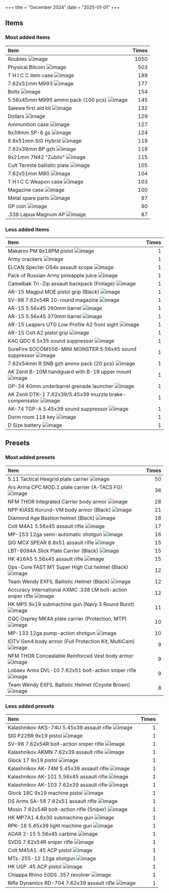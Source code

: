 +++
title = "December 2024"
date = "2025-01-01"
+++

## Items

### Most added items

| Item  | Times |
|:------|------:|
Roubles ![image](https://assets.tarkov.dev/5449016a4bdc2d6f028b456f-512.webp)|1050
Physical Bitcoin ![image](https://assets.tarkov.dev/59faff1d86f7746c51718c9c-512.webp)|503
T H I C C item case ![image](https://assets.tarkov.dev/5c0a840b86f7742ffa4f2482-512.webp)|189
7.62x51mm M993 ![image](https://assets.tarkov.dev/5efb0c1bd79ff02a1f5e68d9-512.webp)|177
Bolts ![image](https://assets.tarkov.dev/57347c5b245977448d35f6e1-512.webp)|154
5.56x45mm M995 ammo pack (100 pcs) ![image](https://assets.tarkov.dev/6570265f1419851aef03e739-512.webp)|145
Salewa first aid kit ![image](https://assets.tarkov.dev/544fb45d4bdc2dee738b4568-512.webp)|132
Dollars ![image](https://assets.tarkov.dev/5696686a4bdc2da3298b456a-512.webp)|129
Ammunition case ![image](https://assets.tarkov.dev/5aafbde786f774389d0cbc0f-512.webp)|127
9x39mm SP-6 gs ![image](https://assets.tarkov.dev/57a0e5022459774d1673f889-512.webp)|124
6.8x51mm SIG Hybrid ![image](https://assets.tarkov.dev/6529243824cbe3c74a05e5c1-512.webp)|119
7.62x39mm BP gzh ![image](https://assets.tarkov.dev/59e0d99486f7744a32234762-512.webp)|119
9x21mm 7N42 "Zubilo" ![image](https://assets.tarkov.dev/6576f4708ca9c4381d16cd9d-512.webp)|115
Cult Termite ballistic plate ![image](https://assets.tarkov.dev/656fa99800d62bcd2e024088-512.webp)|105
7.62x51mm M80 ![image](https://assets.tarkov.dev/58dd3ad986f77403051cba8f-512.webp)|104
T H I C C Weapon case ![image](https://assets.tarkov.dev/5b6d9ce188a4501afc1b2b25-512.webp)|103
Magazine case ![image](https://assets.tarkov.dev/5c127c4486f7745625356c13-512.webp)|100
Metal spare parts ![image](https://assets.tarkov.dev/61bf7b6302b3924be92fa8c3-512.webp)|97
GP coin ![image](https://assets.tarkov.dev/5d235b4d86f7742e017bc88a-512.webp)|90
.338 Lapua Magnum AP ![image](https://assets.tarkov.dev/5fc382a9d724d907e2077dab-512.webp)|87

### Less added items

| Item  | Times |
|:------|------:|
Makarov PM 9x18PM pistol ![image](https://assets.tarkov.dev/5448bd6b4bdc2dfc2f8b4569-512.webp)|1
Army crackers ![image](https://assets.tarkov.dev/5448ff904bdc2d6f028b456e-512.webp)|1
ELCAN Specter OS4x assault scope ![image](https://assets.tarkov.dev/544a3f024bdc2d1d388b4568-512.webp)|1
Pack of Russian Army pineapple juice ![image](https://assets.tarkov.dev/544fb62a4bdc2dfb738b4568-512.webp)|1
Camelbak Tri-Zip assault backpack (Foliage) ![image](https://assets.tarkov.dev/545cdae64bdc2d39198b4568-512.webp)|1
AR-15 Magpul MOE pistol grip (Black) ![image](https://assets.tarkov.dev/55802f5d4bdc2dac148b458f-512.webp)|1
SV-98 7.62x54R 10-round magazine ![image](https://assets.tarkov.dev/559ba5b34bdc2d1f1a8b4582-512.webp)|1
AR-15 5.56x45 260mm barrel ![image](https://assets.tarkov.dev/55d35ee94bdc2d61338b4568-512.webp)|1
AR-15 5.56x45 370mm barrel ![image](https://assets.tarkov.dev/55d3632e4bdc2d972f8b4569-512.webp)|1
AR-15 Leapers UTG Low Profile A2 front sight ![image](https://assets.tarkov.dev/55d4af3a4bdc2d972f8b456f-512.webp)|1
AR-15 Colt A2 pistol grip ![image](https://assets.tarkov.dev/55d4b9964bdc2d1d4e8b456e-512.webp)|1
KAC QDC 6.5x35 sound suppressor ![image](https://assets.tarkov.dev/55d617094bdc2d89028b4568-512.webp)|1
SureFire SOCOM556-MINI MONSTER 5.56x45 sound suppressor ![image](https://assets.tarkov.dev/55d6190f4bdc2d87028b4567-512.webp)|1
7.62x54mm R SNB gzh ammo pack (20 pcs) ![image](https://assets.tarkov.dev/560d75f54bdc2da74d8b4573-512.webp)|1
AK Zenit B-10M handguard with B-19 upper mount ![image](https://assets.tarkov.dev/5648b4534bdc2d3d1c8b4580-512.webp)|1
GP-34 40mm underbarrel grenade launcher ![image](https://assets.tarkov.dev/5648b62b4bdc2d9d488b4585-512.webp)|1
AK Zenit DTK-1 7.62x39/5.45x39 muzzle brake-compensator ![image](https://assets.tarkov.dev/5649ab884bdc2ded0b8b457f-512.webp)|1
AK-74 TGP-A 5.45x39 sound suppressor ![image](https://assets.tarkov.dev/564caa3d4bdc2d17108b458e-512.webp)|1
Dorm room 118 key ![image](https://assets.tarkov.dev/5672c92d4bdc2d180f8b4567-512.webp)|1
D Size battery ![image](https://assets.tarkov.dev/5672cb304bdc2dc2088b456a-512.webp)|1

## Presets

### Most added presets

| Item  | Times |
|:------|------:|
5.11 Tactical Hexgrid plate carrier ![image](https://assets.tarkov.dev/6576676d86f11bca4106d37b-512.webp)|50
Ars Arma CPC MOD.1 plate carrier (A-TACS FG) ![image](https://assets.tarkov.dev/6576667d526e320fbe035806-512.webp)|36
NFM THOR Integrated Carrier body armor ![image](https://assets.tarkov.dev/65766b46303700411c0242f8-512.webp)|28
NPP KlASS Korund-VM body armor (Black) ![image](https://assets.tarkov.dev/65766278526e320fbe0357d4-512.webp)|21
Diamond Age Bastion helmet (Black) ![image](https://assets.tarkov.dev/657fa95ae9433140ad0bafad-512.webp)|18
Colt M4A1 5.56x45 assault rifle ![image](https://assets.tarkov.dev/5af08cf886f774223c269184-512.webp)|17
MP-153 12ga semi-automatic shotgun ![image](https://assets.tarkov.dev/58414907245977598f1ad38d-512.webp)|16
SIG MCX SPEAR 6.8x51 assault rifle ![image](https://assets.tarkov.dev/657eb3773271d8578610fe28-512.webp)|15
LBT-6094A Slick Plate Carrier (Black) ![image](https://assets.tarkov.dev/657666ca303700411c0242c6-512.webp)|15
HK 416A5 5.56x45 assault rifle ![image](https://assets.tarkov.dev/5c0d1e9386f77440120288b7-512.webp)|15
Ops-Core FAST MT Super High Cut helmet (Black) ![image](https://assets.tarkov.dev/657fa7c0e65c0122b70ffdb0-512.webp)|12
Team Wendy EXFIL Ballistic Helmet (Black) ![image](https://assets.tarkov.dev/6571200b6fe59548840cb53a-512.webp)|12
Accuracy International AXMC .338 LM bolt-action sniper rifle ![image](https://assets.tarkov.dev/62973e474bb5ab23071c2a70-512.webp)|12
HK MP5 9x19 submachine gun (Navy 3 Round Burst) ![image](https://assets.tarkov.dev/59411aa786f7747aeb37f9a5-512.webp)|11
CQC Osprey MK4A plate carrier (Protection, MTP) ![image](https://assets.tarkov.dev/657664ae303700411c02428c-512.webp)|10
MP-133 12ga pump-action shotgun ![image](https://assets.tarkov.dev/584148f2245977598f1ad387-512.webp)|10
IOTV Gen4 body armor (Full Protection Kit, MultiCam) ![image](https://assets.tarkov.dev/65766910303700411c0242da-512.webp)|9
NFM THOR Concealable Reinforced Vest body armor ![image](https://assets.tarkov.dev/65765fbe234b9f6e050a4292-512.webp)|9
Lobaev Arms DVL-10 7.62x51 bolt-action sniper rifle ![image](https://assets.tarkov.dev/58dffc5d86f77407c744a847-512.webp)|9
Team Wendy EXFIL Ballistic Helmet (Coyote Brown) ![image](https://assets.tarkov.dev/657120376d197c216005b33e-512.webp)|8

### Less added presets

| Item  | Times |
|:------|------:|
Kalashnikov AKS-74U 5.45x39 assault rifle ![image](https://assets.tarkov.dev/584147732459775a2b6d9f12-512.webp)|1
SIG P226R 9x19 pistol ![image](https://assets.tarkov.dev/584149242459775a7726350a-512.webp)|1
SV-98 7.62x54R bolt-action sniper rifle ![image](https://assets.tarkov.dev/58414a16245977599247970a-512.webp)|1
Kalashnikov AKMN 7.62x39 assault rifle ![image](https://assets.tarkov.dev/5a325c3686f7744273716c5b-512.webp)|1
Glock 17 9x19 pistol ![image](https://assets.tarkov.dev/5a88acfb86f77457fd2c0d8f-512.webp)|1
Kalashnikov AK-74M 5.45x39 assault rifle ![image](https://assets.tarkov.dev/5acf7db286f7743a9c7092e3-512.webp)|1
Kalashnikov AK-101 5.56x45 assault rifle ![image](https://assets.tarkov.dev/5acf7dd986f774486e1281bf-512.webp)|1
Kalashnikov AK-103 7.62x39 assault rifle ![image](https://assets.tarkov.dev/5acf7e2b86f7740874790e20-512.webp)|1
Glock 18C 9x19 machine pistol ![image](https://assets.tarkov.dev/5b439b1f86f7744fd8059cbe-512.webp)|1
DS Arms SA-58 7.62x51 assault rifle ![image](https://assets.tarkov.dev/5b439b5686f77428bd137424-512.webp)|1
Mosin 7.62x54R bolt-action rifle (Sniper) ![image](https://assets.tarkov.dev/5b8683a486f77467f2423114-512.webp)|1
HK MP7A1 4.6x30 submachine gun ![image](https://assets.tarkov.dev/5bd056fa86f7743aba7658cd-512.webp)|1
RPK-16 5.45x39 light machine gun ![image](https://assets.tarkov.dev/5c0d1ec986f77439512a1a72-512.webp)|1
ADAR 2-15 5.56x45 carbine ![image](https://assets.tarkov.dev/5c10fcb186f774533e5529ab-512.webp)|1
SVDS 7.62x54R sniper rifle ![image](https://assets.tarkov.dev/5c98be1e86f7741cc96ffd79-512.webp)|1
Colt M45A1 .45 ACP pistol ![image](https://assets.tarkov.dev/5f6762e964af6a2aa319deeb-512.webp)|1
MTs-255-12 12ga shotgun ![image](https://assets.tarkov.dev/6198e2ddef80673cae5d1c87-512.webp)|1
HK USP .45 ACP pistol ![image](https://assets.tarkov.dev/619d267f36b5be1f3236f9ba-512.webp)|1
Chiappa Rhino 50DS .357 revolver ![image](https://assets.tarkov.dev/624d7a3691f0160c7324c3f4-512.webp)|1
Rifle Dynamics RD-704 7.62x39 assault rifle ![image](https://assets.tarkov.dev/62972a7d91492d1a34152fbe-512.webp)|1
